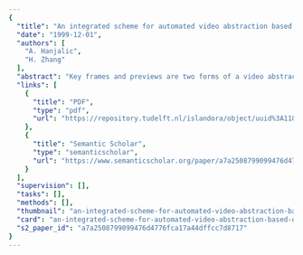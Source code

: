 ```yaml
---
{
  "title": "An integrated scheme for automated video abstraction based on unsupervised cluster-validity analysis",
  "date": "1999-12-01",
  "authors": [
    "A. Hanjalic",
    "H. Zhang"
  ],
  "abstract": "Key frames and previews are two forms of a video abstract, widely used for various applications in video browsing and retrieval systems. We propose in this paper a novel method for generating these two abstract forms for an arbitrary video sequence. The underlying principle of the proposed method is the removal of the visual-content redundancy among video frames. This is done by first applying multiple partitional clustering to all frames of a video sequence and then selecting the most suitable clustering option(s) using an unsupervised procedure for cluster-validity analysis. In the last step, key frames are selected as centroids of obtained optimal clusters. Video shots, to which key frames belong, are concatenated to form the preview sequence.",
  "links": [
    {
      "title": "PDF",
      "type": "pdf",
      "url": "https://repository.tudelft.nl/islandora/object/uuid%3A11893f52-4aed-47ad-a7e6-9fc46627699b/datastream/OBJ/download"
    },
    {
      "title": "Semantic Scholar",
      "type": "semanticscholar",
      "url": "https://www.semanticscholar.org/paper/a7a2508799099476d4776fca17a44dffcc7d8717"
    }
  ],
  "supervision": [],
  "tasks": [],
  "methods": [],
  "thumbnail": "an-integrated-scheme-for-automated-video-abstraction-based-on-unsupervised-cluster-validity-analysis-thumb.jpg",
  "card": "an-integrated-scheme-for-automated-video-abstraction-based-on-unsupervised-cluster-validity-analysis-card.jpg",
  "s2_paper_id": "a7a2508799099476d4776fca17a44dffcc7d8717"
}
---
```


